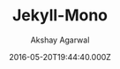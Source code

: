 ---
title: Jekyll-Mono
github: https://github.com/AkshayAgarwal007/Jekyll-Mono
demo: https://akshayagarwal007.github.io/Jekyll-Mono
author: Akshay Agarwal
ssg:
  - Jekyll
cms:
  - No Cms
date: 2016-05-20T19:44:40.000Z
description: >-
  :red_circle: Jekyll-Mono :large_blue_circle: is a simple and elegant GitHub
  Profile cum Blog theme
stale: true
disabled: true
disabled_reason: error checking demo url
---